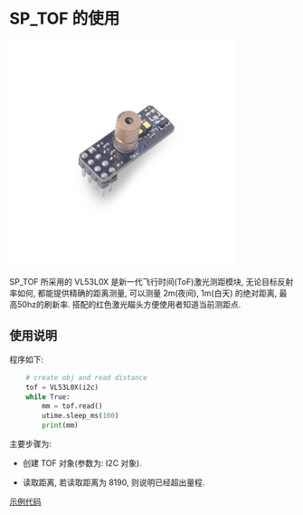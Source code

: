 SP_TOF 的使用
=====

<img src="../../../assets/hardware/module_spmod/sp_tof.png"/>

SP_TOF 所采用的 VL53L0X 是新一代飞行时间(ToF)激光测距模块, 无论目标反射率如何, 都能提供精确的距离测量, 可以测量 2m(夜间), 1m(白天) 的绝对距离, 最高50hz的刷新率. 搭配的红色激光瞄头方便使用者知道当前测距点.

## 使用说明

程序如下:

```python
    # create obj and read distance
    tof = VL53L0X(i2c)
    while True:
        mm = tof.read()
        utime.sleep_ms(100)
        print(mm)
```

主要步骤为:

* 创建 TOF 对象(参数为: I2C 对象).

* 读取距离, 若读取距离为 8190, 则说明已经超出量程.

[示例代码](https://github.com/sipeed/MaixPy_scripts/blob/master/hardware/demo_sp_tof.py)